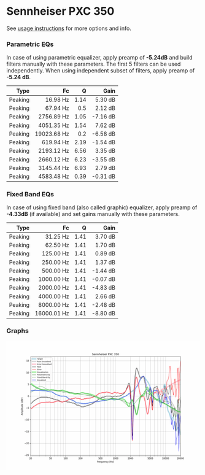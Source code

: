 # Sennheiser PXC 350
See [usage instructions](https://github.com/jaakkopasanen/AutoEq#usage) for more options and info.

### Parametric EQs
In case of using parametric equalizer, apply preamp of **-5.24dB** and build filters manually
with these parameters. The first 5 filters can be used independently.
When using independent subset of filters, apply preamp of **-5.24 dB**.

| Type    | Fc          |    Q | Gain     |
|--------:|------------:|-----:|---------:|
| Peaking | 16.98 Hz    | 1.14 | 5.30 dB  |
| Peaking | 67.94 Hz    | 0.5  | 2.12 dB  |
| Peaking | 2756.89 Hz  | 1.05 | -7.16 dB |
| Peaking | 4051.35 Hz  | 1.54 | 7.62 dB  |
| Peaking | 19023.68 Hz | 0.2  | -6.58 dB |
| Peaking | 619.94 Hz   | 2.19 | -1.54 dB |
| Peaking | 2193.12 Hz  | 6.56 | 3.35 dB  |
| Peaking | 2660.12 Hz  | 6.23 | -3.55 dB |
| Peaking | 3145.44 Hz  | 6.93 | 2.79 dB  |
| Peaking | 4583.48 Hz  | 0.39 | -0.31 dB |

### Fixed Band EQs
In case of using fixed band (also called graphic) equalizer, apply preamp of **-4.33dB**
(if available) and set gains manually with these parameters.

| Type    | Fc          |    Q | Gain     |
|--------:|------------:|-----:|---------:|
| Peaking | 31.25 Hz    | 1.41 | 3.70 dB  |
| Peaking | 62.50 Hz    | 1.41 | 1.70 dB  |
| Peaking | 125.00 Hz   | 1.41 | 0.89 dB  |
| Peaking | 250.00 Hz   | 1.41 | 1.37 dB  |
| Peaking | 500.00 Hz   | 1.41 | -1.44 dB |
| Peaking | 1000.00 Hz  | 1.41 | -0.07 dB |
| Peaking | 2000.00 Hz  | 1.41 | -4.83 dB |
| Peaking | 4000.00 Hz  | 1.41 | 2.66 dB  |
| Peaking | 8000.00 Hz  | 1.41 | -2.48 dB |
| Peaking | 16000.01 Hz | 1.41 | -8.80 dB |

### Graphs
![](./Sennheiser%20PXC%20350.png)